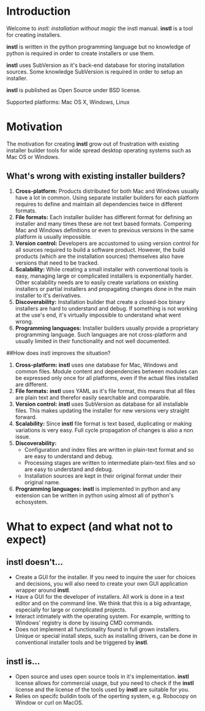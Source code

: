 # Introduction

Welcome to *instl: installation without magic* the instl manual. **instl** is a tool for creating installers.

**instl** is written in the python programming language but no knowledge of python is required in order to create installers or use them.

**instl** uses SubVersion as it's back-end database for storing installation sources. Some knowledge SubVersion is required in order to setup an installer.

**instl** is published as Open Source under BSD license.

Supported platforms: Mac OS X, Windows, Linux

# Motivation
The motivation for creating **instl** grow out of frustration with existing installer builder tools for wide spread desktop operating systems such as Mac OS or Windows.

## What's wrong with existing installer builders?

1. **Cross-platform:** Products distributed for both Mac and Windows usually have a lot in common. Using separate installer builders for each platform requires to define and maintain all dependencies twice in different formats.
1. **File formats:** Each installer builder has different format for defining an installer and many times these are not text based formats. Compering Mac and Windows definitions or even to previous versions in the same platform is usually impossible.
1. **Version control:** Developers are accustomed to using version control for all sources required to build a software product. However, the build products (which are the installation sources) themselves also have versions that need to be tracked.
1. **Scalability:** While creating a small installer with conventional tools is easy, managing large or complicated installers is exponentially harder. Other scalability needs are to easily create variations on existing installers or partial installers and propagating changes done in the main installer to it's derivatives.
1. **Discoverability:** Installation builder that create a closed-box binary installers are hard to understand and debug. If something is not working at the use's end, it's virtually impossible to understand what went wrong.
1. **Programming languages:** Installer builders usually provide a proprietary programming language. Such languages are not cross-platform and usually limited in their functionality and not well documented.

##How does instl improves the situation?
1. **Cross-platform:** **instl** uses one database for Mac, Windows and common files. Module content and dependencies between modules can be expressed only once for all platforms, even if the actual files installed are different.
1. **File formats:** **instl** uses YAML as it's file format, this means that all files are plain text and therefor easily searchable and comparable.
1. **Version control:** **instl** uses SubVersion as database for all installable files. This makes updating the installer for new versions very straight forward.
1. **Scalability:** Since **instl** file format is text based, duplicating or making variations is very easy. Full cycle propagation of changes is also a non issue.
1. **Discoverability:**
    * Configuration and index files are written in plain-text format and so are easy to understand and debug.
    * Processing stages are written to intermediate plain-text files and so are easy to understand and debug.
    * Installation sources are kept in their original format under their original name.
1. **Programming languages:** **instl** is implemented in python and any extension can be written in python using almost all of python's echosystem.

# What to expect (and what not to expect)

## **instl** doesn't...
* Create a GUI for the installer. If you need to inquire the user for choices and decisions, you will also need to create your own GUI application wrapper around **instl**.
* Have a GUI for the developer of installers. All work is done in a text editor and on the command line. We think that this is a big advantage, especially for large or complicated projects.
* Interact intimately with the operating system. For example, writting to Windows' registry is done by issuing CMD commands.
* Does not implement all functionality found in full grown installers. Unique or special install steps, such as installing drivers, can be done in conventional installer tools and be triggered by **instl**.

**instl** is...
---------------
* Open source and uses open source tools in it's implementation. **instl** license allows for commercial usage, but you need to check if the **instl** license and the license of the tools used by **instl** are suitable for you.
* Relies on specifc buildin tools of the operting system, e.g. Robocopy on Window or curl on MacOS.
